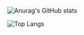 ![Anurag's GitHub stats](https://github-readme-stats.vercel.app/api?username=lejizzle&count_private=true&show_icons=true&theme=tokyonight)

<!--
**lejizzle/lejizzle** is a ✨ _special_ ✨ repository because its `README.md` (this file) appears on your GitHub profile.

Here are some ideas to get you started:

- 🔭 I’m currently working on ...
- 🌱 I’m currently learning ...
- 👯 I’m looking to collaborate on ...
- 🤔 I’m looking for help with ...
- 💬 Ask me about ...
- 📫 How to reach me: ...
- 😄 Pronouns: ...
- ⚡ Fun fact: ...
-->
![Top Langs](https://github-readme-stats.vercel.app/api/top-langs/?username=lejizzle&count_private=true&layout=compact&theme=tokyonight)
